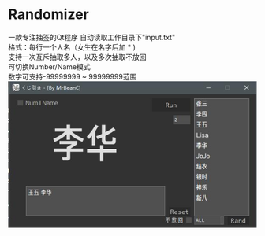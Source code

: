 # Randomizer
一款专注抽签的Qt程序
自动读取工作目录下"input.txt"  
格式：每行一个人名（女生在名字后加 * )  
支持一次互斥抽取多人，以及多次抽取不放回  
可切换Number/Name模式  
数字可支持-99999999 ~ 99999999范围  
![image](https://github.com/MrBeanCpp/Randomizer/blob/main/images/show.jpg)
